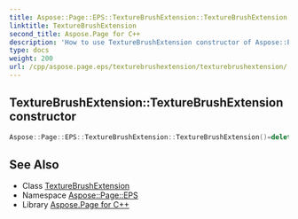 ```yaml
---
title: Aspose::Page::EPS::TextureBrushExtension::TextureBrushExtension constructor
linktitle: TextureBrushExtension
second_title: Aspose.Page for C++
description: 'How to use TextureBrushExtension constructor of Aspose::Page::EPS::TextureBrushExtension class in C++.'
type: docs
weight: 200
url: /cpp/aspose.page.eps/texturebrushextension/texturebrushextension/
---
```

## TextureBrushExtension::TextureBrushExtension constructor




```cpp
Aspose::Page::EPS::TextureBrushExtension::TextureBrushExtension()=delete
```

## See Also

* Class [TextureBrushExtension](../)
* Namespace [Aspose::Page::EPS](../../)
* Library [Aspose.Page for C++](../../../)
